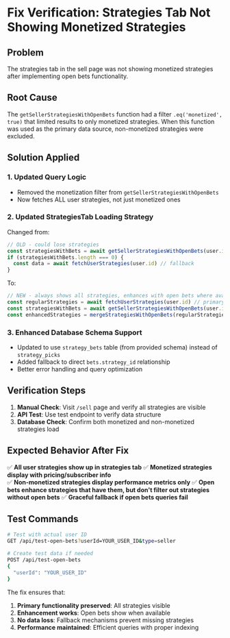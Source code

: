 # Fix Verification: Strategies Tab Not Showing Monetized Strategies

## Problem

The strategies tab in the sell page was not showing monetized strategies after implementing open
bets functionality.

## Root Cause

The `getSellerStrategiesWithOpenBets` function had a filter `.eq('monetized', true)` that limited
results to only monetized strategies. When this function was used as the primary data source,
non-monetized strategies were excluded.

## Solution Applied

### 1. Updated Query Logic

- Removed the monetization filter from `getSellerStrategiesWithOpenBets`
- Now fetches ALL user strategies, not just monetized ones

### 2. Updated StrategiesTab Loading Strategy

Changed from:

```javascript
// OLD - could lose strategies
const strategiesWithBets = await getSellerStrategiesWithOpenBets(user.id)
if (strategiesWithBets.length === 0) {
  const data = await fetchUserStrategies(user.id) // fallback
}
```

To:

```javascript
// NEW - always shows all strategies, enhances with open bets where available
const regularStrategies = await fetchUserStrategies(user.id) // primary
const strategiesWithBets = await getSellerStrategiesWithOpenBets(user.id) // enhancement
const enhancedStrategies = mergeStrategiesWithOpenBets(regularStrategies, strategiesWithBets)
```

### 3. Enhanced Database Schema Support

- Updated to use `strategy_bets` table (from provided schema) instead of `strategy_picks`
- Added fallback to direct `bets.strategy_id` relationship
- Better error handling and query optimization

## Verification Steps

1. **Manual Check**: Visit `/sell` page and verify all strategies are visible
2. **API Test**: Use test endpoint to verify data structure
3. **Database Check**: Confirm both monetized and non-monetized strategies load

## Expected Behavior After Fix

✅ **All user strategies show up in strategies tab** ✅ **Monetized strategies display with
pricing/subscriber info**  
✅ **Non-monetized strategies display performance metrics only** ✅ **Open bets enhance strategies
that have them, but don't filter out strategies without open bets** ✅ **Graceful fallback if open
bets queries fail**

## Test Commands

```bash
# Test with actual user ID
GET /api/test-open-bets?userId=YOUR_USER_ID&type=seller

# Create test data if needed
POST /api/test-open-bets
{
  "userId": "YOUR_USER_ID"
}
```

The fix ensures that:

1. **Primary functionality preserved**: All strategies visible
2. **Enhancement works**: Open bets show when available
3. **No data loss**: Fallback mechanisms prevent missing strategies
4. **Performance maintained**: Efficient queries with proper indexing
